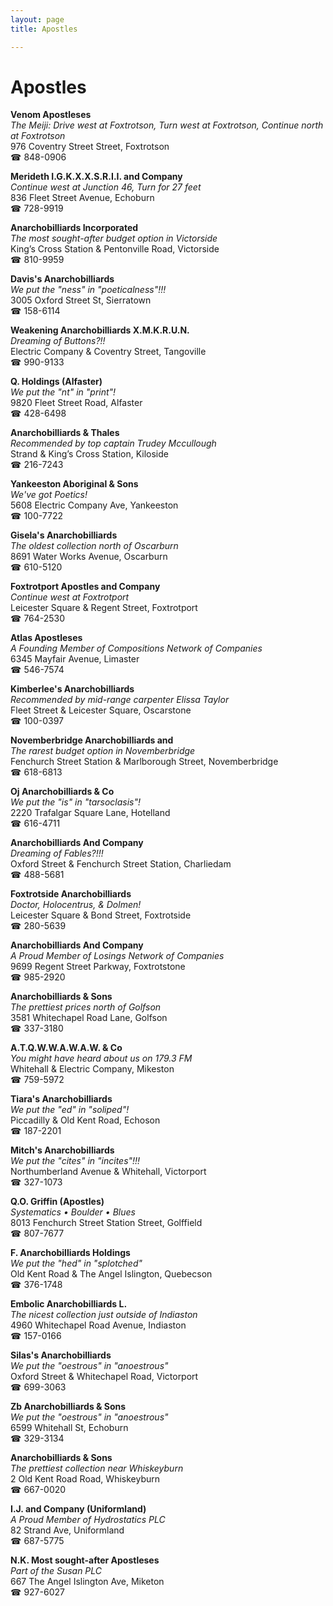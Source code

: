 ```yaml
---
layout: page 
title: Apostles

---
```



# Apostles


 **Venom Apostleses**  
_The Meiji: Drive west at Foxtrotson, Turn west at Foxtrotson, Continue north at Foxtrotson_  
976 Coventry Street Street, Foxtrotson  
☎ 848-0906

**Merideth I.G.K.X.X.S.R.I.I. and Company**  
_Continue west at Junction 46, Turn for 27 feet_  
836 Fleet Street Avenue, Echoburn  
☎ 728-9919

**Anarchobilliards Incorporated**  
_The most sought-after budget option in Victorside_  
King’s Cross Station & Pentonville Road, Victorside  
☎ 810-9959

**Davis's Anarchobilliards**  
_We put the "ness" in "poeticalness"!!!_  
3005 Oxford Street St, Sierratown  
☎ 158-6114

**Weakening Anarchobilliards X.M.K.R.U.N.**  
_Dreaming of Buttons?!!_  
Electric Company & Coventry Street, Tangoville  
☎ 990-9133

**Q. Holdings (Alfaster)**  
_We put the "nt" in "print"!_  
9820 Fleet Street Road, Alfaster  
☎ 428-6498

**Anarchobilliards & Thales**  
_Recommended by top captain Trudey Mccullough_  
Strand & King’s Cross Station, Kiloside  
☎ 216-7243

**Yankeeston Aboriginal & Sons**  
_We've got Poetics!_  
5608 Electric Company Ave, Yankeeston  
☎ 100-7722

**Gisela's Anarchobilliards**  
_The oldest collection north of Oscarburn_  
8691 Water Works Avenue, Oscarburn  
☎ 610-5120

**Foxtrotport Apostles and Company**  
_Continue west at Foxtrotport_  
Leicester Square & Regent Street, Foxtrotport  
☎ 764-2530

**Atlas Apostleses**  
_A Founding Member of Compositions Network of Companies_  
6345 Mayfair Avenue, Limaster  
☎ 546-7574

**Kimberlee's Anarchobilliards**  
_Recommended by mid-range carpenter Elissa Taylor_  
Fleet Street & Leicester Square, Oscarstone  
☎ 100-0397

**Novemberbridge Anarchobilliards and**  
_The rarest budget option in Novemberbridge_  
Fenchurch Street Station & Marlborough Street, Novemberbridge  
☎ 618-6813

**Oj Anarchobilliards & Co**  
_We put the "is" in "tarsoclasis"!_  
2220 Trafalgar Square Lane, Hotelland  
☎ 616-4711

**Anarchobilliards And Company**  
_Dreaming of Fables?!!!_  
Oxford Street & Fenchurch Street Station, Charliedam  
☎ 488-5681

**Foxtrotside Anarchobilliards**  
_Doctor, Holocentrus, & Dolmen!_  
Leicester Square & Bond Street, Foxtrotside  
☎ 280-5639

**Anarchobilliards And Company**  
_A Proud Member of Losings Network of Companies_  
9699 Regent Street Parkway, Foxtrotstone  
☎ 985-2920

**Anarchobilliards & Sons**  
_The prettiest prices north of Golfson_  
3581 Whitechapel Road Lane, Golfson  
☎ 337-3180

**A.T.Q.W.W.A.W.A.W. & Co**  
_You might have heard about us on 179.3 FM_  
Whitehall & Electric Company, Mikeston  
☎ 759-5972

**Tiara's Anarchobilliards**  
_We put the "ed" in "soliped"!_  
Piccadilly & Old Kent Road, Echoson  
☎ 187-2201

**Mitch's Anarchobilliards**  
_We put the "cites" in "incites"!!!_  
Northumberland Avenue & Whitehall, Victorport  
☎ 327-1073

**Q.O. Griffin (Apostles)**  
_Systematics • Boulder • Blues_  
8013 Fenchurch Street Station Street, Golffield  
☎ 807-7677

**F. Anarchobilliards Holdings**  
_We put the "hed" in "splotched"_  
Old Kent Road & The Angel Islington, Quebecson  
☎ 376-1748

**Embolic Anarchobilliards L.**  
_The nicest collection just outside of Indiaston_  
4960 Whitechapel Road Avenue, Indiaston  
☎ 157-0166

**Silas's Anarchobilliards**  
_We put the "oestrous" in "anoestrous"_  
Oxford Street & Whitechapel Road, Victorport  
☎ 699-3063

**Zb Anarchobilliards & Sons**  
_We put the "oestrous" in "anoestrous"_  
6599 Whitehall St, Echoburn  
☎ 329-3134

**Anarchobilliards & Sons**  
_The prettiest collection near Whiskeyburn_  
2 Old Kent Road Road, Whiskeyburn  
☎ 667-0020

**I.J. and Company (Uniformland)**  
_A Proud Member of Hydrostatics PLC_  
82 Strand Ave, Uniformland  
☎ 687-5775

**N.K. Most sought-after Apostleses**  
_Part of the Susan PLC_  
667 The Angel Islington Ave, Miketon  
☎ 927-6027

